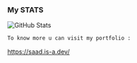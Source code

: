 ### My STATS

<!--
<h1> Hellooooo <img src="https://media.tenor.com/4PXxgZON9NwAAAAi/cats-miskey-the-peacemaker.gif" width=50 </h1>
<p align="center">
    <img src="https://telegra.ph/file/8219cb8e2fed6e3eae767.gif" width="500" height="280" alt="https://github.com/Hero351"/>
</p>
<h2 align="center">
	I'm a Font-end Developer trying his best <img src="https://media.tenor.com/_mYZWyrW3AUAAAAi/peach-goma-pc-night-keyboard-smashing.gif" width="50"/>
	
</h2>

### `About Me :`
```bash
> Nama : Saad
> Age : 16
> I'm a student in high school 
```

## 🪽 - Mastering :

![HTML5](https://img.shields.io/badge/html5-%23E34F26.svg?style=for-the-badge&logo=html5&logoColor=white)
![CSS3](https://img.shields.io/badge/css3-%231572B6.svg?style=for-the-badge&logo=css3&logoColor=white)
![JavaScript](https://img.shields.io/badge/javascript-%23323330.svg?style=for-the-badge&logo=javascript&logoColor=Yellow)

## 🍟 - learning :

![TypeScript](https://img.shields.io/badge/typescript-%23007ACC.svg?style=for-the-badge&logo=typescript&logoColor=white)
![React](https://img.shields.io/badge/react-%2320232a.svg?style=for-the-badge&logo=react&logoColor=%2361DAFB)
![Vue.js](https://img.shields.io/badge/vuejs-%2335495e.svg?style=for-the-badge&logo=vuedotjs&logoColor=%234FC08D)
![Angular](https://img.shields.io/badge/angular-%23DD0031.svg?style=for-the-badge&logo=angular&logoColor=white)
![Next JS](https://img.shields.io/badge/Next-black?style=for-the-badge&logo=next.js&logoColor=white)
![Bootstrap](https://img.shields.io/badge/bootstrap-%238511FA.svg?style=for-the-badge&logo=bootstrap&logoColor=white)
![SASS](https://img.shields.io/badge/SASS-hotpink.svg?style=for-the-badge&logo=SASS&logoColor=white)
![TailwindCSS](https://img.shields.io/badge/Tailwind_CSS-38B2AC?style=for-the-badge&logo=tailwind-css&logoColor=white)
![Bootstrap](https://img.shields.io/badge/Bootstrap-563D7C?style=for-the-badge&logo=bootstrap&logoColor=white)
-->

![GitHub Stats](https://github-readme-stats.vercel.app/api?username=hyodu&theme=default)


```bash
To know more u can visit my portfolio :
```
https://saad.is-a.dev/
